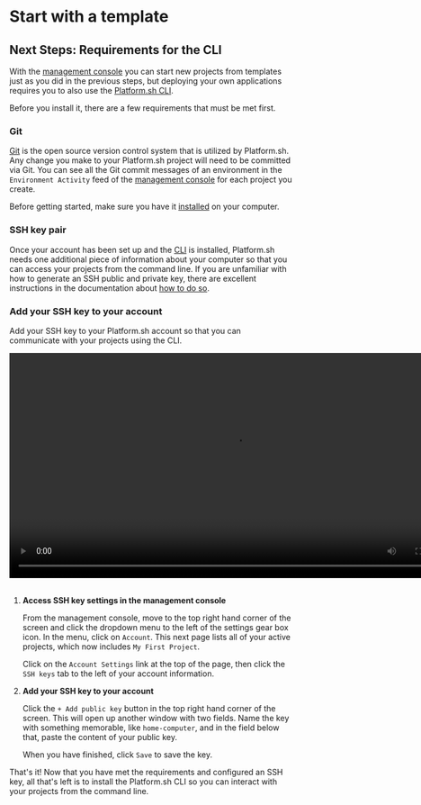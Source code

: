 # Start with a template

## Next Steps: Requirements for the CLI

With the [management console](/administration/web.md) you can start new projects from templates just as you did in the previous steps, but deploying your own applications requires you to also use the [Platform.sh CLI](/development/cli.md).

Before you install it, there are a few requirements that must be met first.

### Git

[Git](/development/tools.md#git) is the open source version control system that is utilized by Platform.sh. Any change you make to your Platform.sh project will need to be committed via Git. You can see all the Git commit messages of an environment in the `Environment Activity` feed of the [management console](/administration/web.md) for each project you create.

Before getting started, make sure you have it [installed](https://git-scm.com/) on your computer.

### SSH key pair

Once your account has been set up and the [CLI](/development/cli.md) is installed, Platform.sh needs one additional piece of information about your computer so that you can access your projects from the command line.
If you are unfamiliar with how to generate an SSH public and private key, there are excellent instructions in the documentation about [how to do so](/development/tools.md#ssh).

### Add your SSH key to your account

Add your SSH key to your Platform.sh account so that you can communicate with your projects using the CLI.

<html>
<head>
<link rel="stylesheet" href="/styles/styles.css">
</head>
<body>
  <video width="800" controls autoplay loop>
    <source src="/videos/add-ssh-mc.mp4" type="video/mp4">
  </video>
  <br/><br/> 
</body>
</html>

1. **Access SSH key settings in the management console**

    From the management console, move to the top right hand corner of the screen and click the dropdown menu to the left of the settings gear box icon. In the menu, click on `Account`. This next page lists all of your active projects, which now includes `My First Project`. 

    Click on the `Account Settings` link at the top of the page, then click the `SSH keys` tab to the left of your account information.

2. **Add your SSH key to your account**

    Click the `+ Add public key` button in the top right hand corner of the screen. This will open up another window with two fields. Name the key with something memorable, like `home-computer`, and in the field below that, paste the content of your public key.
    
    When you have finished, click `Save` to save the key.
    

That's it! Now that you have met the requirements and configured an SSH key, all that's left is to install the Platform.sh CLI so you can interact with your projects from the command line.
  
<html>
   <head>
      <link rel="stylesheet" href="/styles/styles.css">
      <script type = "text/javascript" src = "/scripts/buttons/buttons.js" ></script>
   </head>
   <body>
   <div id = "buttons"></div>
   <script>
   var buttonTextNext = "I have added my SSH key to my account";
   makeButtons("full", buttonTextNext);
   </script>
   </body>
</html>
